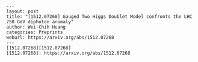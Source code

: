     ---
    layout: post
    title: "[1512.07268] Gauged Two Higgs Doublet Model confronts the LHC 750 GeV diphoton anomaly"
    author: Wei-Chih Huang
    categories: Preprints
    weburl: https://arxiv.org/abs/1512.07268
    ---
    [1512.07268][1512.07268]
    [1512.07268]: https://arxiv.org/abs/1512.07268
